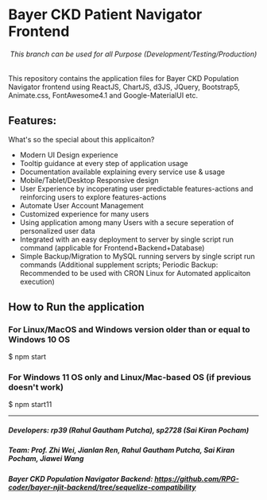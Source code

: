 # Bayer CKD Patient Navigator Frontend
<h6 align=center>This branch can be used for all Purpose (Development/Testing/Production)</h6>
This repository contains the application files for Bayer CKD Population Navigator frontend using ReactJS, ChartJS, d3JS, JQuery, Bootstrap5, Animate.css, FontAwesome4.1 and Google-MaterialUI etc.

## Features:
What's so the special about this applicaiton?
- Modern UI Design experience
- Tooltip guidance at every step of application usage
- Documentation available explaining every service use & usage
- Mobile/Tablet/Desktop Responsive design
- User Experience by incoperating user predictable features-actions and reinforcing users to explore features-actions
- Automate User Account Management
- Customized experience for many users
- Using application among many Users with a secure seperation of personalized user data
- Integrated with an easy deployment to server by single script run command (applicable for Frontend+Backend+Database)
- Simple Backup/Migration to MySQL running servers by single script run commands (Additional supplement scripts; Periodic Backup: Recommended to be used with CRON Linux for Automated applicaiton execution)

## How to Run the application
### For Linux/MacOS and Windows version older than or equal to Windows 10 OS
$ npm start

### For Windows 11 OS only and Linux/Mac-based OS (if previous doesn't work)
$ npm start11

<hr />

##### Developers: rp39 (Rahul Gautham Putcha), sp2728 (Sai Kiran Pocham)
##### Team: Prof. Zhi Wei, Jianlan Ren, Rahul Gautham Putcha, Sai Kiran Pocham, Jiawei Wang
##### Bayer CKD Population Navigator Backend: https://github.com/RPG-coder/bayer-njit-backend/tree/sequelize-compatibility
